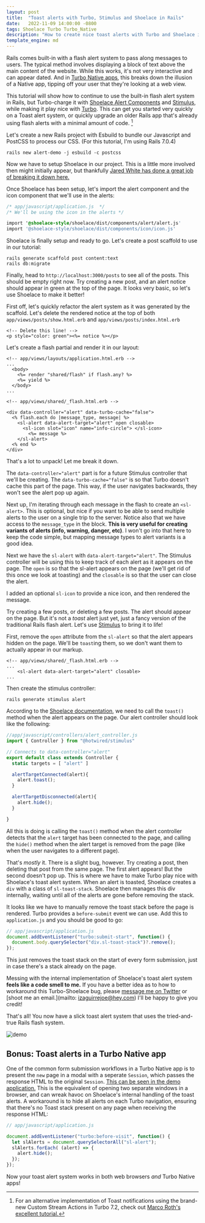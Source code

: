 ```yaml
---
layout: post
title:  "Toast alerts with Turbo, Stimulus and Shoelace in Rails"
date:   2022-11-09 14:00:00 -0800
tags: Shoelace Turbo Turbo_Native 
description: "How to create nice toast alerts with Turbo and Shoelace in Ruby on Rails"
template_engine: md
---
```

Rails comes built-in with a flash alert system to pass along messages to users. The typical method involves displaying a block of text above the main content of the website. While this works, it's not very interactive and can appear dated. And in [Turbo Native apps](https://github.com/hotwired/turbo-ios), this breaks down the illusion of a Native app, tipping off your user that they're looking at a web view. 

This tutorial will show how to continue to use the built-in flash alert system in Rails, but Turbo-charge it with [Shoelace Alert Components](https://shoelace.style/components/alert) and [Stimulus](https://stimulus.hotwired.dev), while making it play nice with [Turbo](https://turbo.hotwired.dev). This can get you started very quickly on a Toast alert system, or quickly upgrade an older Rails app that's already using flash alerts with a minimal amount of code. [^1]


Let's create a new Rails project with Esbuild to bundle our Javascript and PostCSS to process our CSS. (For this tutorial, I'm using Rails 7.0.4)

```
rails new alert-demo -j esbuild -c postcss
```

Now we have to setup Shoelace in our project. This is a little more involved then might initially appear, but thankfully [Jared White has done a great job of breaking it down here.](https://dev.to/jaredcwhite/how-to-install-shoelace-with-rails-7-esbuild-and-postcss-1cg9)

Once Shoelace has been setup, let's import the alert component and the icon component that we'll use in the alerts:
```css
/* app/javascript/application.js  */
/* We'll be using the icon in the alerts */

import '@shoelace-style/shoelace/dist/components/alert/alert.js'
import '@shoelace-style/shoelace/dist/components/icon/icon.js'
```

Shoelace is finally setup and ready to go. Let's create a post scaffold to use in our tutorial:

```
rails generate scaffold post content:text
rails db:migrate
```

Finally, head to `http://localhost:3000/posts` to see all of the posts. This should be empty right now. Try creating a new post, and an alert notice should appear in green at the top of the page. It looks very basic, so let's use Shoelace to make it better!


First off, let's quickly refactor the alert system as it was generated by the scaffold. Let's delete the rendered notice at the top of both `app/views/posts/show.html.erb` and `app/views/posts/index.html.erb`

```erb
<!-- Delete this line! -->
<p style="color: green"><%= notice %></p>
```

Let's create a flash partial and render it in our layout:
```erb
<!-- app/views/layouts/application.html.erb -->
...
  <body>
    <%= render "shared/flash" if flash.any? %>
    <%= yield %>
  </body>
...
```

```erb
<!-- app/views/shared/_flash.html.erb -->

<div data-controller="alert" data-turbo-cache="false"> 
  <% flash.each do |message_type, message| %>
    <sl-alert data-alert-target="alert" open closable>
      <sl-icon slot="icon" name="info-circle"> </sl-icon>
        <%= message %>
    </sl-alert>
  <% end %>
</div>
```

That's a lot to unpack! Let me break it down.

The `data-controller="alert"` part is for a future Stimulus controller that we'll be creating. The `data-turbo-cache="false"` is so that Turbo doesn't cache this part of the page. This way, if the user navigates backwards, they won't see the alert pop up again. 

Next up, I'm iterating through each message in the flash to create an `<sl-alert>`. This is optional, but nice if you want to be able to send multiple alerts to the user on a single trip to the server. Notice also that we have access to the `message_type` in the block. **This is very useful for creating variants of alerts (info, warning, danger, etc)**. I won't go into that here to keep the code simple, but mapping message types to alert variants is a good idea.

Next we have the `sl-alert` with `data-alert-target="alert"`. The Stimulus controller will be using this to keep track of each alert as it appears on the page. The `open` is so that the sl-alert appears on the page (we'll get rid of this once we look at toasting) and the `closable` is so that the user can close the alert.

I added an optional `sl-icon` to provide a nice icon, and then rendered the message.

Try creating a few posts, or deleting a few posts. The alert should appear on the page. But it's not a *toast* alert just yet, just a fancy version of the traditional Rails flash alert. Let's use [Stimulus](https://stimulus.hotwired.dev) to bring it to life!

First, remove the `open` attribute from the `sl-alert` so that the alert appears hidden on the page. We'll be `toast`ing them, so we don't want them to actually appear in our markup.

```erb
<!-- app/views/shared/_flash.html.erb -->
...
    <sl-alert data-alert-target="alert" closable>
...

```

Then create the stimulus controller:

```
rails generate stimulus alert
```

According to the [Shoelace documentation](https://shoelace.style/components/alert), we need to call the `toast()` method when the alert appears on the page. Our alert controller should look like the following:

```javascript
//app/javascript/controllers/alert_controller.js
import { Controller } from "@hotwired/stimulus"

// Connects to data-controller="alert"
export default class extends Controller {
  static targets = [ "alert" ]

  alertTargetConnected(alert){
    alert.toast();
  }

  alertTargetDisconnected(alert){
    alert.hide();
  }

}
```

All this is doing is calling the `toast()` method when the alert controller detects that the `alert` target has been connected to the page, and calling the `hide()` method when the alert target is removed from the page (like when the user navigates to a different page).

That's *mostly* it. There is a slight bug, however. Try creating a post, then deleting that post from the same page. The first alert appears! But the second doesn't pop up. This is where we have to make Turbo play nice with Shoelace's toast alert system. When an alert is toasted, Shoelace creates a `div` with a class of `sl-toast-stack`. Shoelace then manages this div internally, waiting until all of the alerts are gone before removing the stack. 

It looks like we have to manually remove the toast stack before the page is rendered. Turbo provides a `before-submit` event we can use. Add this to `application.js` and you should be good to go: 

```javascript
// app/javascript/application.js
document.addEventListener("turbo:submit-start", function() {
  document.body.querySelector("div.sl-toast-stack")?.remove();
});
```

This just removes the toast stack on the start of every form submission, just in case there's a stack already on the page. 

Messing with the internal implementation of Shoelace's toast alert system **feels like a code smell to me.**  If you have a better idea as to how to workaround this Turbo-Shoelace bug, please [message me on Twitter](https://twitter.com/izaguirrejoe_) or [shoot me an email.](mailto: izaguirrejoe@hey.com) I'll be happy to give you credit!

That's all! You now have a slick toast alert system that uses the tried-and-true Rails flash system.

![demo](https://res.cloudinary.com/dddjom6k3/image/upload/v1669767504/group-post-correct_zgaxhr.gif)

## Bonus: Toast alerts in a Turbo Native app ##

One of the common form submission workflows in a Turbo Native app is to present the `new` page in a modal with a seperate `Session`, which passes the response HTML to the original `Session`. [This can be seen in the demo application.](https://github.com/hotwired/turbo-ios/tree/main/Demo) This is the equivalent of opening two separate windows in a browser, and can wreak havoc on Shoelace's internal handling of the toast alerts. A workaround is to hide all alerts on each Turbo navigation, ensuring that there's no Toast stack present on any page when receiving the response HTML:

```javascript
// app/javascript/application.js

document.addEventListener("turbo:before-visit", function() {
  let slAlerts = document.querySelectorAll("sl-alert");
  slAlerts.forEach( (alert) => {
    alert.hide();
  });
});
``` 

Now your toast alert system works in both web browsers *and* Turbo Native apps!



[^1]: For an alternative implementation of Toast notifications using the brand-new Custom Stream Actions in Turbo 7.2, check out [Marco Roth's excellent tutorial.](https://marcoroth.dev/posts/guide-to-custom-turbo-stream-actions)
